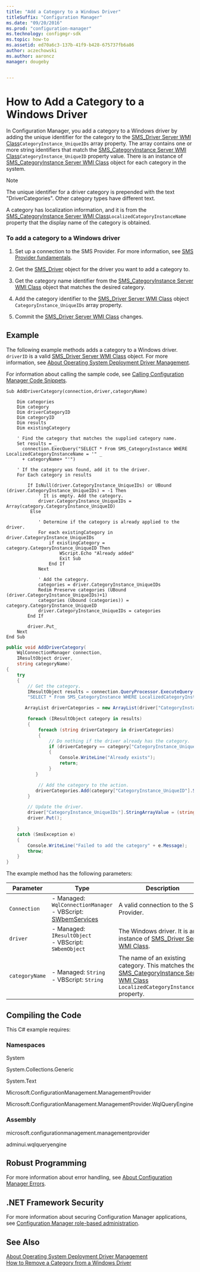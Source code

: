```yaml
---
title: "Add a Category to a Windows Driver"
titleSuffix: "Configuration Manager"
ms.date: "09/20/2016"
ms.prod: "configuration-manager"
ms.technology: configmgr-sdk
ms.topic: how-to
ms.assetid: ed70a6c3-137b-41f9-b428-675737fb6a86
author: aczechowski
ms.author: aaroncz
manager: dougeby


---
```

# How to Add a Category to a Windows Driver
In Configuration Manager, you add a category to a Windows driver by adding the unique identifier for the category to the [SMS_Driver Server WMI Class](../../develop/reference/osd/sms_driver-server-wmi-class.md)`CategoryInstance_UniqueIDs` array property. The array contains one or more string identifiers that match the [SMS_CategoryInstance Server WMI Class](../../develop/reference/compliance/sms_categoryinstance-server-wmi-class.md)`CategoryInstance_UniqueID` property value. There is an instance of [SMS_CategoryInstance Server WMI Class](../../develop/reference/compliance/sms_categoryinstance-server-wmi-class.md) object for each category in the system.  

> [!NOTE]
>  The unique identifier for a driver category is prepended with the text "DriverCategories". Other category types have different text.  

 A category has localization information, and it is from the [SMS_CategoryInstance Server WMI Class](../../develop/reference/compliance/sms_categoryinstance-server-wmi-class.md)`LocalizedCategoryInstanceName` property that the display name of the category is obtained.  

### To add a category to a Windows driver  

1.  Set up a connection to the SMS Provider. For more information, see [SMS Provider fundamentals](../core/understand/sms-provider-fundamentals.md).  

2.  Get the [SMS_Driver](../../develop/reference/osd/sms_driver-server-wmi-class.md) object for the driver you want to add a category to.  

3.  Get the category name identifier from the [SMS_CategoryInstance Server WMI Class](../../develop/reference/compliance/sms_categoryinstance-server-wmi-class.md) object that matches the desired category.  

4.  Add the category identifier to the [SMS_Driver Server WMI Class](../../develop/reference/osd/sms_driver-server-wmi-class.md) object `CategoryInstance_UniqueIDs` array property.  

5.  Commit the [SMS_Driver Server WMI Class](../../develop/reference/osd/sms_driver-server-wmi-class.md) changes.  

## Example  
 The following example methods adds a category to a Windows driver. `driverID` is a valid [SMS_Driver Server WMI Class](../../develop/reference/osd/sms_driver-server-wmi-class.md) object. For more information, see [About Operating System Deployment Driver Management](../../develop/osd/about-operating-system-deployment-driver-management.md).  

 For information about calling the sample code, see [Calling Configuration Manager Code Snippets](../../develop/core/understand/calling-code-snippets.md).  

```vbs  
Sub AddDriverCategory(connection,driver,categoryName)  

    Dim categories  
    Dim category  
    Dim driverCategoryID  
    Dim categoryID  
    Dim results  
    Dim existingCategory  

    ' Find the category that matches the supplied category name.  
    Set results = _  
      connection.ExecQuery("SELECT * From SMS_CategoryInstance WHERE LocalizedCategoryInstanceName = '" _  
      + categoryName+ "'")  

    ' If the category was found, add it to the driver.  
    For Each category in results  

        If IsNull(driver.CategoryInstance_UniqueIDs) or UBound (driver.CategoryInstance_UniqueIDs) = -1 Then  
            ' It is empty. Add the category.  
            driver.CategoryInstance_UniqueIDs =  Array(category.CategoryInstance_UniqueID)  
         Else  

            ' Determine if the category is already applied to the driver.  
            For each existingCategory in driver.CategoryInstance_UniqueIDs   
                if existingCategory = category.CategoryInstance_UniqueID Then  
                    WScript.Echo "Already added"  
                    Exit Sub  
                End If  
            Next      

            ' Add the category.  
            categories = driver.CategoryInstance_UniqueIDs  
            Redim Preserve categories (UBound (driver.CategoryInstance_UniqueIDs)+1)  
            categories (Ubound (categories)) =  category.CategoryInstance_UniqueID   
            driver.CategoryInstance_UniqueIDs = categories  
        End If  

        driver.Put_         
    Next      
End Sub  
```  

```c#  
public void AddDriverCategory(  
    WqlConnectionManager connection,  
    IResultObject driver,  
    string categoryName)  
{  
    try  
    {  
        // Get the category.  
        IResultObject results = connection.QueryProcessor.ExecuteQuery(  
        "SELECT * From SMS_CategoryInstance WHERE LocalizedCategoryInstanceName = '" + categoryName + "'");  

       ArrayList driverCategories = new ArrayList(driver["CategoryInstance_UniqueIDs"].StringArrayValue);//;driverCategories);  

        foreach (IResultObject category in results)  
        {  
            foreach (string driverCategory in driverCategories)  
            {  
                // Do nothing if the driver already has the category.  
                if (driverCategory == category["CategoryInstance_UniqueID"].StringValue)  
                {  
                    Console.WriteLine("Already exists");  
                    return;  
                }  
           }  

            // Add the category to the action.  
           driverCategories.Add(category["CategoryInstance_UniqueID"].StringValue);  
        }  

        // Update the driver.  
        driver["CategoryInstance_UniqueIDs"].StringArrayValue = (string[])driverCategories.ToArray(typeof(string));  
        driver.Put();  

    }  
    catch (SmsException e)  
    {  
        Console.WriteLine("Failed to add the category" + e.Message);  
        throw;  
    }  
}  
```  

 The example method has the following parameters:  


| Parameter | Type | Description |
|-----------|------|-------------|
| `Connection` | - Managed: `WqlConnectionManager`<br /> - VBScript: [SWbemServices](/windows/win32/wmisdk/swbemservices-get) | A valid connection to the SMS Provider. |
| `driver` | - Managed: `IResultObject`<br /> - VBScript: `SWbemObject` | The Windows driver. It is an instance of [SMS_Driver Server WMI Class](../../develop/reference/osd/sms_driver-server-wmi-class.md). |
| `categoryName` | - Managed: `String`<br /> - VBScript: `String` | The name of an existing category. This matches the [SMS_CategoryInstance Server WMI Class](../../develop/reference/compliance/sms_categoryinstance-server-wmi-class.md) `LocalizedCategoryInstanceName` property. |

## Compiling the Code  
 This C# example requires:  

### Namespaces  
 System  

 System.Collections.Generic  

 System.Text  

 Microsoft.ConfigurationManagement.ManagementProvider  

 Microsoft.ConfigurationManagement.ManagementProvider.WqlQueryEngine  

### Assembly  
 microsoft.configurationmanagement.managementprovider  

 adminui.wqlqueryengine  

## Robust Programming  
 For more information about error handling, see [About Configuration Manager Errors](../../develop/core/understand/about-configuration-manager-errors.md).  

## .NET Framework Security  
 For more information about securing Configuration Manager applications, see [Configuration Manager role-based administration](../../develop/core/servers/configure/role-based-administration.md).  

## See Also  
 [About Operating System Deployment Driver Management](../../develop/osd/about-operating-system-deployment-driver-management.md)   
 [How to Remove a Category from a Windows Driver](../../develop/osd/how-to-remove-a-category-from-a-windows-driver.md)